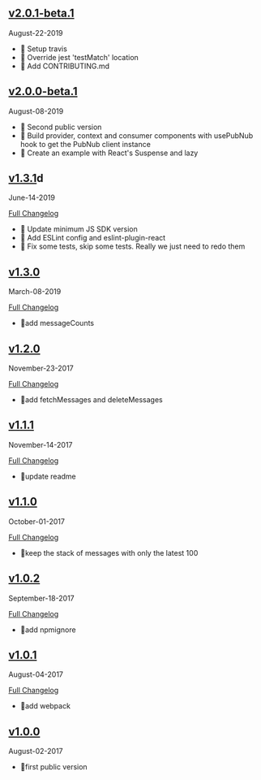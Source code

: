 ## [v2.0.1-beta.1](https://github.com/pubnub/react/tree/v2.0)

August-22-2019

- 🌟 Setup travis
- 🌟 Override jest 'testMatch' location
- 🌟 Add CONTRIBUTING.md

## [v2.0.0-beta.1](https://github.com/pubnub/react/tree/v2.0)

August-08-2019

- 🌟 Second public version
- 🌟 Build provider, context and consumer components with usePubNub hook to get the PubNub client instance
- 🌟 Create an example with React's Suspense and lazy

## [v1.3.1](https://github.com/pubnub/pubnub-react/tree/v1.3.1)d

June-14-2019

[Full Changelog](https://github.com/pubnub/pubnub-react/compare/v1.2.0...v1.3.1)

- 🌟 Update minimum JS SDK version
- 🌟 Add ESLint config and eslint-plugin-react
- 🌟 Fix some tests, skip some tests. Really we just need to redo them

## [v1.3.0](https://github.com/pubnub/pubnub-react/tree/v1.3.0)

March-08-2019

[Full Changelog](https://github.com/pubnub/pubnub-react/compare/v1.2.0...v1.3.0)

- 🌟add messageCounts

## [v1.2.0](https://github.com/pubnub/pubnub-react/tree/v1.2.0)

November-23-2017

[Full Changelog](https://github.com/pubnub/pubnub-react/compare/v1.1.1...v1.2.0)

- 🌟add fetchMessages and deleteMessages

## [v1.1.1](https://github.com/pubnub/pubnub-react/tree/v1.1.1)

November-14-2017

[Full Changelog](https://github.com/pubnub/pubnub-react/compare/v1.1.0...v1.1.1)

- 🌟update readme

## [v1.1.0](https://github.com/pubnub/pubnub-react/tree/v1.1.0)

October-01-2017

[Full Changelog](https://github.com/pubnub/pubnub-react/compare/v1.0.2...v1.1.0)

- 🌟keep the stack of messages with only the latest 100

## [v1.0.2](https://github.com/pubnub/pubnub-react/tree/v1.0.2)

September-18-2017

[Full Changelog](https://github.com/pubnub/pubnub-react/compare/v1.0.1...v1.0.2)

- 🌟add npmignore

## [v1.0.1](https://github.com/pubnub/pubnub-react/tree/v1.0.1)

August-04-2017

[Full Changelog](https://github.com/pubnub/pubnub-react/compare/v1.0.0...v1.0.1)

- 🌟add webpack

## [v1.0.0](https://github.com/pubnub/pubnub-react/tree/v1.0.0)

August-02-2017

- 🌟first public version
